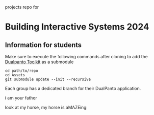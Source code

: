 projects repo for 
# Building Interactive Systems 2024

## Information for students
Make sure to execute the following commands after cloning to add the [Dualpanto Toolkit](https://github.com/HassoPlattnerInstituteHCI/unity-dualpanto-toolki)
as a submodule
```
cd path/to/repo
cd Assets
git submodule update --init --recursive
```

Each group has a dedicated branch for their DualPanto application.

i am your father 

look at my horse, my horse is aMAZEing